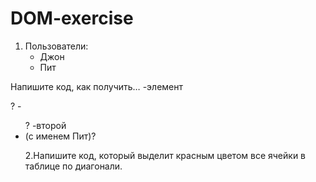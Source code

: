 # DOM-exercise

  1.
      <body>
        <div>Пользователи:</div>
        <ul>
          <li>Джон</li>
          <li>Пит</li>
        </ul>
      </body>
Напишите код, как получить…
-элемент <div>?
-<ul>?
-второй <li> (с именем Пит)?
  
2.Напишите код, который выделит красным цветом все ячейки в таблице по диагонали.
